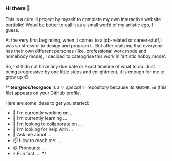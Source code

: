 ### Hi there 👋

This is a cute lil project by myself to complete my own interactive website portfolio!
Woud be better to call it as a small world of my artistic ego, I guess.

At the very first beginning, when it comes to a job-related or career-stuff, I was so stressful to design and program it.
But after realizing that everyone has their own different personas (like, professional work mode and homebody mode),
I decided to cateogrise this work in 'artistic hobby mode'.

So, I still do not have any due date or exact timeline of what to do.
Just being progressive by one little steps and enlightment, it is enough for me to grow up 😊


/* **teorgeos/teorgeos** is a ✨ _special_ ✨ repository because its `README.md` (this file) appears on your GitHub profile.

Here are some ideas to get you started:

- 🔭 I’m currently working on ...
- 🌱 I’m currently learning ...
- 👯 I’m looking to collaborate on ...
- 🤔 I’m looking for help with ...
- 💬 Ask me about ...
- 📫 How to reach me: ...
- 😄 Pronouns: ...
- ⚡ Fun fact: ... */
